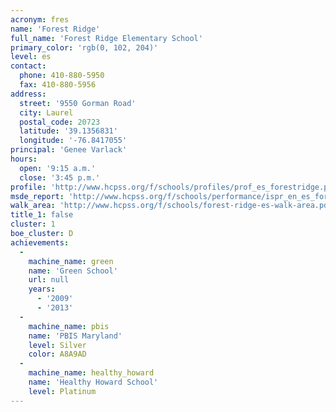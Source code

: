 ```yaml
---
acronym: fres
name: 'Forest Ridge'
full_name: 'Forest Ridge Elementary School'
primary_color: 'rgb(0, 102, 204)'
level: es
contact:
  phone: 410-880-5950
  fax: 410-880-5956
address:
  street: '9550 Gorman Road'
  city: Laurel
  postal_code: 20723
  latitude: '39.1356831'
  longitude: '-76.8417055'
principal: 'Genee Varlack'
hours:
  open: '9:15 a.m.'
  close: '3:45 p.m.'
profile: 'http://www.hcpss.org/f/schools/profiles/prof_es_forestridge.pdf'
msde_report: 'http://www.hcpss.org/f/schools/performance/ispr_en_es_forestridge.pdf'
walk_area: 'http://www.hcpss.org/f/schools/forest-ridge-es-walk-area.pdf'
title_1: false
cluster: 1
boe_cluster: D
achievements:
  -
    machine_name: green
    name: 'Green School'
    url: null
    years:
      - '2009'
      - '2013'
  -
    machine_name: pbis
    name: 'PBIS Maryland'
    level: Silver
    color: A8A9AD
  -
    machine_name: healthy_howard
    name: 'Healthy Howard School'
    level: Platinum
---
```

